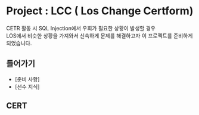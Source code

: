 # Project : LCC ( Los Change Certform)
CETR 활동 시 SQL Injection에서 우회가 필요한 상황이 발생할 경우<br>
LOS에서 비슷한 상황을 가져와서 신속하게 문제를 해결하고자 이 프로젝트를 준비하게 되었습니다.

## 들어가기
* [준비 사항]<br>
* [선수 지식]<br>

## CERT
